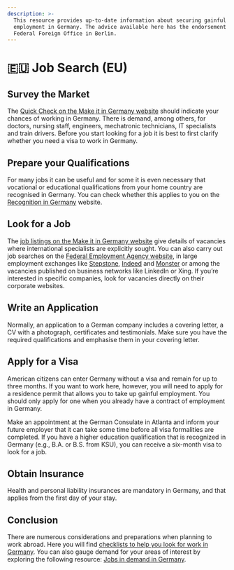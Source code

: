 ```yaml
---
description: >-
  This resource provides up-to-date information about securing gainful
  employment in Germany. The advice available here has the endorsement of the
  Federal Foreign Office in Berlin.
---
```


# 🇪🇺 Job Search (EU)

## Survey the Market <a href="#block-380327dbc0f24929a1779caae906c3d1" id="block-380327dbc0f24929a1779caae906c3d1"></a>

The [Quick Check on the Make it in Germany website](https://www.make-it-in-germany.com/en/visa/quick-check/?quickcheckpreselect=Arbeiten) should indicate your chances of working in Germany. There is demand, among others, for doctors, nursing staff, engineers, mechatronic technicians, IT specialists and train drivers. Before you start looking for a job it is best to first clarify whether you need a visa to work in Germany.

## Prepare **your Qualifications** <a href="#block-bc87e826695744b8a81df9e66c911b14" id="block-bc87e826695744b8a81df9e66c911b14"></a>

For many jobs it can be useful and for some it is even necessary that vocational or educational qualifications from your home country are recognised in Germany. You can check whether this applies to you on the [Recognition in Germany](https://www.anerkennung-in-deutschland.de/html/en/) website.

## **Look for a Job** <a href="#block-eba125940c5d4556b2895524b6c37b5f" id="block-eba125940c5d4556b2895524b6c37b5f"></a>

The [job listings on the Make it in Germany website](https://www.make-it-in-germany.com/en/jobs/job-listings/?tx\_vcjobs\_list%5B\_\_referrer%5D%5B%40extension%5D=Vcjobs\&tx\_vcjobs\_list%5B\_\_referrer%5D%5B%40vendor%5D=Vcat\&tx\_vcjobs\_list%5B\_\_referrer%5D%5B%40controller%5D=Job\&tx\_vcjobs\_list%5B\_\_referrer%5D%5B%40action%5D=list\&tx\_vcjobs\_list%5B\_\_referrer%5D%5Barguments%5D=YTo0OntzOjQ6InBhZ2UiO3M6MToiMiI7czo3OiJzb3J0aW5nIjtzOjI6Ii0yIjtzOjY6ImFjdGlvbiI7czo0OiJsaXN0IjtzOjEwOiJjb250cm9sbGVyIjtzOjM6IkpvYiI7fQ%3D%3D670c3eaad5e924154dbf52538ca3658265cbf326\&tx\_vcjobs\_list%5B\_\_referrer%5D%5B%40request%5D=a%3A4%3A%7Bs%3A10%3A%22%40extension%22%3Bs%3A6%3A%22Vcjobs%22%3Bs%3A11%3A%22%40controller%22%3Bs%3A3%3A%22Job%22%3Bs%3A7%3A%22%40action%22%3Bs%3A4%3A%22list%22%3Bs%3A7%3A%22%40vendor%22%3Bs%3A4%3A%22Vcat%22%3B%7D4cbbc120c4035efe06954a6d67b4cbbf7035b0b3\&tx\_vcjobs\_list%5B\_\_trustedProperties%5D=a%3A2%3A%7Bs%3A7%3A%22sorting%22%3Bi%3A1%3Bs%3A4%3A%22page%22%3Bi%3A1%3B%7D60079072975e19b342c9a063f9683617aec22104\&tx\_vcjobs\_list%5Bsorting%5D=-2\&tx\_vcjobs\_list%5Bpage%5D=) give details of vacancies where international specialists are explicitly sought. You can also carry out job searches on the [Federal Employment Agency website](https://con.arbeitsagentur.de/prod/jobboerse/jobsuche-ui/), in large employment exchanges like [Stepstone](https://www.stepstone.de/en/), [Indeed](https://de.indeed.com/) and [Monster](https://www.monster.de/) or among the vacancies published on business networks like LinkedIn or Xing. If you’re interested in specific companies, look for vacancies directly on their corporate websites.

## **Write an Application** <a href="#block-a82e32fadecb49aea527485c19d572f1" id="block-a82e32fadecb49aea527485c19d572f1"></a>

Normally, an application to a German company includes a covering letter, a CV with a photograph, certificates and testimonials. Make sure you have the required qualifications and emphasise them in your covering letter.

## **Apply for a Visa** <a href="#block-26be156ede5a453ca19c669cb4a9983a" id="block-26be156ede5a453ca19c669cb4a9983a"></a>

American citizens can enter Germany without a visa and remain for up to three months. If you want to work here, however, you will need to apply for a residence permit that allows you to take up gainful employment. You should only apply for one when you already have a contract of employment in Germany.

Make an appointment at the German Consulate in Atlanta and inform your future employer that it can take some time before all visa formalities are completed. If you have a higher education qualification that is recognized in Germany (e.g., B.A. or B.S. from KSU), you can receive a six-month visa to look for a job.

## **Obtain Insurance** <a href="#block-7923f731eef24204b03de4403f3d8ee7" id="block-7923f731eef24204b03de4403f3d8ee7"></a>

Health and personal liability insurances are mandatory in Germany, and that applies from the first day of your stay.

## Conclusion <a href="#block-bc7b73157d2e4c09aac7c4afa3faa62a" id="block-bc7b73157d2e4c09aac7c4afa3faa62a"></a>

There are numerous considerations and preparations when planning to work abroad. Here you will find [checklists to help you look for work in Germany](https://www.make-it-in-germany.com/en/about-the-portal/media-center/material/). You can also gauge demand for your areas of interest by exploring the following resource: [Jobs in demand in Germany](https://www.deutschland.de/en/topic/business/jobs-in-demand-in-germany-and-job-seeking-tips).
